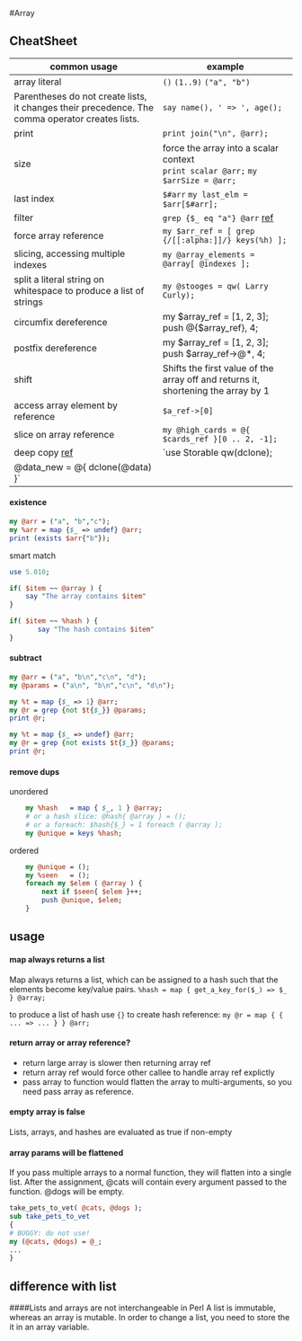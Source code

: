 #Array

## CheatSheet

| common usage  | example|
| ------------- | ------------- |
| array literal  | `()` `(1..9)` `("a", "b")`  |
|Parentheses do not create lists, it changes their precedence. The comma operator creates lists.|`say name(), ' => ', age();`|
| print | `print join("\n", @arr);` |
|size|force the array into a scalar context <br> `print scalar @arr;` `my $arrSize = @arr;`|
|last index| `$#arr` `my last_elm = $arr[$#arr];`|
|filter| `grep {$_ eq "a"} @arr` [ref](http://perldoc.perl.org/functions/grep.html)|
|force array reference|	`my $arr_ref = [ grep {/[[:alpha:]]/} keys(%h) ];`|
|slicing, accessing multiple indexes| `my @array_elements = @array[ @indexes ];`|
|split a literal string on whitespace to produce a list of strings|`my @stooges = qw( Larry Curly);`|
|circumfix dereference|my $array_ref = [1, 2, 3]; <br> push @{$array_ref}, 4;|
|postfix dereference|my $array_ref = [1, 2, 3]; <br> push $array_ref->@*, 4;|
|shift| Shifts the first value of the array off and returns it, shortening the array by 1|
|access array element by reference| `$a_ref->[0]`|
|slice on array reference|`my @high_cards = @{ $cards_ref }[0 .. 2, -1];`|
|deep copy [ref](http://perldoc.perl.org/perlfaq4.html#How-do-I-print-out-or-copy-a-recursive-data-structure%3f)|`use Storable qw(dclone);
@data_new = @{ dclone(\@data) }`|

#### existence

```perl
my @arr = ("a", "b","c");
my %arr = map {$_ => undef} @arr;
print (exists $arr{"b"});
```

smart match

```perl
use 5.010;

if( $item ~~ @array ) {
	say "The array contains $item"
}

if( $item ~~ %hash ) {
       say "The hash contains $item"
}
```

#### subtract

```perl
my @arr = ("a", "b\n","c\n", "d");
my @params = ("a\n", "b\n","c\n", "d\n");

my %t = map {$_ => 1} @arr;
my @r = grep {not $t{$_}} @params;
print @r;

my %t = map {$_ => undef} @arr;
my @r = grep {not exists $t{$_}} @params;
print @r;
```

#### remove dups
unordered

```perl
    my %hash   = map { $_, 1 } @array;
    # or a hash slice: @hash{ @array } = ();
    # or a foreach: $hash{$_} = 1 foreach ( @array );
    my @unique = keys %hash;
```

ordered

```perl
    my @unique = ();
    my %seen   = ();
    foreach my $elem ( @array ) {
        next if $seen{ $elem }++;
        push @unique, $elem;
    }
  ```
  
## usage

#### map always returns a list
Map always returns a list, which can be assigned to a hash such
that the elements become key/value pairs. 
`%hash = map { get_a_key_for($_) => $_ } @array;`

to produce a list of hash use `{}` to create hash reference:
`my @r = map { { ... => ... } } @arr;`


#### return array or array reference?
- return large array is slower then returning array ref
- return array ref would force other callee to handle array ref explictly 
- pass array to function would flatten the array to multi-arguments, so you need pass array as reference.

#### empty array is false

Lists, arrays, and hashes are evaluated as true if non-empty

#### array params will be flattened
If you pass multiple arrays to a normal function, they will flatten into a single list.
After the assignment, @cats will contain every argument passed to the function.@dogs will be empty.

```perl
take_pets_to_vet( @cats, @dogs );sub take_pets_to_vet{# BUGGY: do not use!my (@cats, @dogs) = @_;...}
```


## difference with list
####Lists and arrays are not interchangeable in Perl
A list is immutable, whereas an array is mutable. 
In order to change a list, you need to store the it in an array variable.